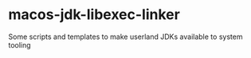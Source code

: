 # macos-jdk-libexec-linker
Some scripts and templates to make userland JDKs available to system tooling
